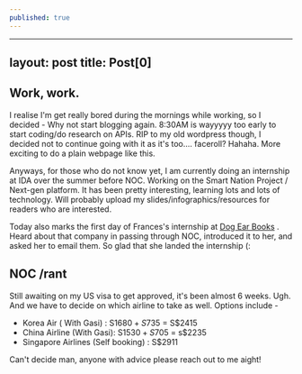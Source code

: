 ```yaml
---
published: true
---
```



---
layout: post
title: Post[0]
---

## Work, work.


I realise I'm get really bored during the mornings while working, so I decided - Why not start blogging again. 8:30AM is wayyyyy too early to start coding/do research on APIs. RIP to my old wordpress though, I decided not to continue going with it as it's too.... faceroll? Hahaha. More exciting to do a plain webpage like this.

Anyways, for those who do not know yet, I am currently doing an internship at IDA over the summer before NOC. Working on the Smart Nation Project / Next-gen platform. It has been pretty interesting, learning lots and lots of technology. Will probably upload my slides/infographics/resources for readers who are interested.

Today also marks the first day of Frances's internship at [Dog Ear Books](http://www.dogearbooks.sg) . Heard about that company in passing through NOC, introduced it to her, and asked her to email them. So glad that she landed the internship (: 

## NOC /rant

Still awaiting on my US visa to get approved, it's been almost 6 weeks. Ugh. And we have to decide on which airline to take as well. Options include -
- Korea Air ( With Gasi) :  S$1680 + S$735 = S$2415
- China Airline (With Gasi): S$1530 + S$705 = s$2235
- Singapore Airlines (Self booking) : S$2911

Can't decide man, anyone with advice please reach out to me aight!
